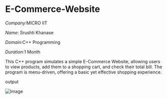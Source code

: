 # E-Commerce-Website
*Company*:MICRO IIT

*Name*: Srushti Khanase

*Domain*:C++ Programming

*Duration*:1 Month

This C++ program simulates a simple E-Commerce Website, allowing users to view products, add them to a shopping cart, and check their total bill. The program is menu-driven, offering a basic yet effective shopping experience.

output

![Image](https://github.com/user-attachments/assets/c0cefee4-e3d1-4b5b-aab5-8f30b830498b)

